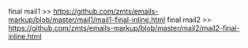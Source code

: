final mail1 >> https://github.com/zmts/emails-markup/blob/master/mail1/mail1-final-inline.html
final mail2 >> https://github.com/zmts/emails-markup/blob/master/mail2/mail2-final-inline.html
